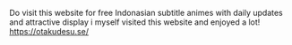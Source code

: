 Do visit this website for free Indonasian subtitle animes with daily updates and attractive display i myself visited this website and enjoyed a lot!
https://otakudesu.se/
